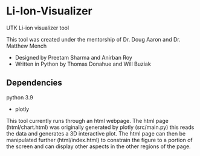 # Li-Ion-Visualizer
UTK Li-ion visualizer tool

This tool was created under the mentorship of Dr. Doug Aaron and Dr. Matthew Mench
 - Designed by Preetam Sharma and Anirban Roy
 - Written in Python by Thomas Donahue and Will Buziak
 
 ## Dependencies
 python 3.9
- plotly

This tool currently runs through an html webpage. The html page (html/chart.html) was originally generated by plotly (src/main.py) this reads the data and generates a 3D interactive plot. The html page can then be manipulated further (html/index.html) to constrain the figure to a portion of the screen and can display other aspects in the other regions of the page.
